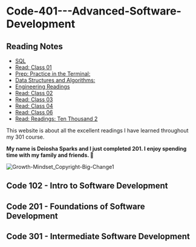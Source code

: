 # Code-401---Advanced-Software-Development

## Reading Notes

* [SQL](/401/SQL.md)
* [Read: Class 01](/401/Read%3A%20Class%2001.md)
* [Prep: Practice in the Terminal:](/401/Prep%3A%20Practice%20in%20the%20Terminal.md)
* [Data Structures and Algorithms:](/401/Data%20Structures%20and%20Algorithms.md)
* [Engineering Readings](/401/Engineering%20Readings.md)
* [Read: Class 02](/401/Read%3A%20Class%2002.md)
* [Read: Class 03](/401/Read%3A%20Class%2003.md)
* [Read: Class 04](/401/Read%3A%20Class%2004.md)
* [Read: Class 06](/401/Read%3A%20Class%2006.md)
* [Read: Readings: Ten Thousand 2](/401/Readings%3A%20Ten%20Thousand%202.md)


This website is about all the excellent readings I have learned throughout my 301 course.

**My name is Deiosha Sparks and I just completed 201. I enjoy spending time with my family and friends. :white_heart:**

![Growth-Mindset_Copyright-Big-Change1](https://user-images.githubusercontent.com/113928893/203171165-91c9ea39-4f79-4235-a715-25a75516d131.jpg)

## Code 102 - Intro to Software Development

## Code 201 - Foundations of Software Development

## Code 301 - Intermediate Software Development
